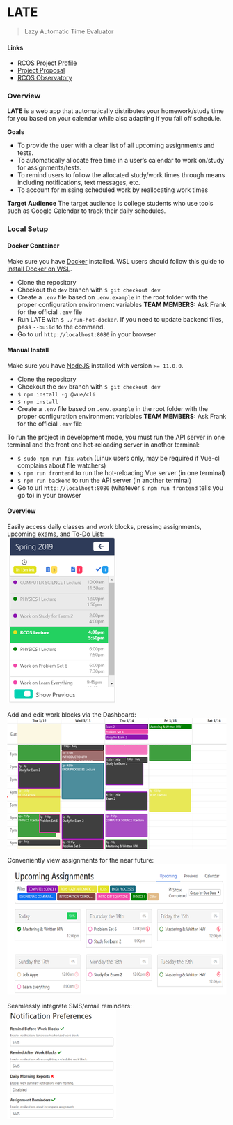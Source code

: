 # LATE

> Lazy Automatic Time Evaluator

#### Links

- [RCOS Project Profile](https://rcos.io/projects/apexal/late/profile)
- [Project Proposal](https://docs.google.com/document/d/1bq5DBvEQhnIkPUz-keMvDHq_dEQ21vwJqSUVB9zdSYk/edit)
- [RCOS Observatory](https://rcos.io/)

### Overview

**LATE** is a web app that automatically distributes your homework/study time for you based on your calendar while also adapting if you fall off schedule.

**Goals**

- To provide the user with a clear list of all upcoming assignments and tests.
- To automatically allocate free time in a user’s calendar to work on/study for assignments/tests.
- To remind users to follow the allocated study/work times through means including notifications, text messages, etc.
- To account for missing scheduled work by reallocating work times

**Target Audience**
The target audience is college students who use tools such as Google Calendar to track their daily schedules.

### Local Setup

#### Docker Container

Make sure you have [Docker](https://docs.docker.com/install/) installed. WSL users should follow this guide to [install Docker on WSL](https://blog.jayway.com/2017/04/19/running-docker-on-bash-on-windows/).

- Clone the repository
- Checkout the `dev` branch with `$ git checkout dev`
- Create a `.env` file based on `.env.example` in the root folder with the proper configuration environment variables **TEAM MEMBERS:** Ask Frank for the official `.env` file
- Run LATE with `$ ./run-hot-docker`. If you need to update backend files, pass `--build` to the command.
- Go to url `http://localhost:8080` in your browser

#### Manual Install

Make sure you have [NodeJS](https://nodejs.org/en/download/) installed with version `>= 11.0.0`.

- Clone the repository
- Checkout the `dev` branch with `$ git checkout dev`
- `$ npm install -g @vue/cli`
- `$ npm install`
- Create a `.env` file based on `.env.example` in the root folder with the proper configuration environment variables **TEAM MEMBERS:** Ask Frank for the official `.env` file

To run the project in development mode, you must run the API server in one terminal and the front end hot-reloading server in another terminal:

- `$ sudo npm run fix-watch` (Linux users only, may be required if Vue-cli complains about file watchers)
- `$ npm run frontend` to run the hot-reloading Vue server (in one terminal)
- `$ npm run backend` to run the API server (in another terminal)
- Go to url `http://localhost:8080` (whatever `$ npm run frontend` tells you go to) in your browser

#### Overview
Easily access daily classes and work blocks, pressing assignments, upcoming exams, and To-Do List:<br/>
<img src="https://github.com/Apexal/late/blob/dev/public/Day_Overview_README.png" width="250" height="380">

Add and edit work blocks via the Dashboard:<br/>
<img src="https://github.com/Apexal/late/blob/dev/public/Dashboard_README.png" width="600" height="300">

Conveniently view assignments for the near future:<br/>
<img src="https://github.com/Apexal/late/blob/dev/public/Upcoming_assignments_README.png" width="600" height="300">

Seamlessly integrate SMS/email reminders:<br/>
<img src= "https://github.com/Apexal/late/blob/dev/public/Notification_Preferences_README.png" width="250" height="250">
